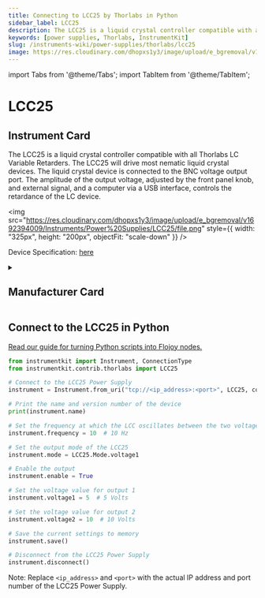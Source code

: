 ```yaml
---
title: Connecting to LCC25 by Thorlabs in Python
sidebar_label: LCC25
description: The LCC25 is a liquid crystal controller compatible with all Thorlabs LC VariableRetarders. The LCC25 will drive most nematic liquid crystal devices. The liquid crystaldevice is connected to the BNC voltage output port. The amplitude of the output voltage,adjusted by the front panel knob, and external signal, and a computer via a USB interface,controls the retardance of the LC device.
keywords: [power supplies, Thorlabs, InstrumentKit]
slug: /instruments-wiki/power-supplies/thorlabs/lcc25
image: https://res.cloudinary.com/dhopxs1y3/image/upload/e_bgremoval/v1692394009/Instruments/Power%20Supplies/LCC25/file.png
---
```


import Tabs from '@theme/Tabs';
import TabItem from '@theme/TabItem';

# LCC25

## Instrument Card

<div className="flex">

<div>

The LCC25 is a liquid crystal controller compatible with all Thorlabs LC Variable
Retarders. The LCC25 will drive most nematic liquid crystal devices. The liquid crystal
device is connected to the BNC voltage output port. The amplitude of the output voltage,
adjusted by the front panel knob, and external signal, and a computer via a USB interface,
controls the retardance of the LC device.

</div>

<img src="https://res.cloudinary.com/dhopxs1y3/image/upload/e_bgremoval/v1692394009/Instruments/Power%20Supplies/LCC25/file.png" style={{ width: "325px", height: "200px", objectFit: "scale-down" }} />

</div>

<div className="flex text-center">

<p>Device Specification: <a target="\_blank" href="https://www.thorlabs.com/_sd.cfm?fileName=18828-D02.pdf&partNumber=LCC25">here</a></p>

</div>

<details style={{ marginTop: "15px"}}>
<summary><h2>Manufacturer Card</h2></summary>

<img src="https://res.cloudinary.com/dhopxs1y3/image/upload/v1692126009/Instruments/Vendor%20Logos/Thorlabs.png" style={{ width: "100%", height: "170px",objectFit: "scale-down" }} />

Thorlabs, Inc. is an American privately held optical equipment company headquartered in Newton, New Jersey. The company was founded in 1989 by Alex Cable, who serves as its current president and CEO. As of 2018, Thorlabs has annual sales of approximately $500 million.

<ul>
  <li>Headquarters: USA</li>
  <li>Yearly Revenue (millions, USD): 550.0</li>
  <li>Vendor Website: <a href="https://www.thorlabs.com/">here</a></li>
</ul>
</details>

## Connect to the LCC25 in Python

[Read our guide for turning Python scripts into Flojoy nodes.](https://docs.flojoy.ai/custom-nodes/creating-custom-node/)
<Tabs>
<TabItem value="InstrumentKit" label="InstrumentKit">


```python
from instrumentkit import Instrument, ConnectionType
from instrumentkit.contrib.thorlabs import LCC25

# Connect to the LCC25 Power Supply
instrument = Instrument.from_uri("tcp://<ip_address>:<port>", LCC25, connection_type=ConnectionType.TCP_IP)

# Print the name and version number of the device
print(instrument.name)

# Set the frequency at which the LCC oscillates between the two voltages
instrument.frequency = 10  # 10 Hz

# Set the output mode of the LCC25
instrument.mode = LCC25.Mode.voltage1

# Enable the output
instrument.enable = True

# Set the voltage value for output 1
instrument.voltage1 = 5  # 5 Volts

# Set the voltage value for output 2
instrument.voltage2 = 10  # 10 Volts

# Save the current settings to memory
instrument.save()

# Disconnect from the LCC25 Power Supply
instrument.disconnect()
```

Note: Replace `<ip_address>` and `<port>` with the actual IP address and port number of the LCC25 Power Supply.

</TabItem>
</Tabs>